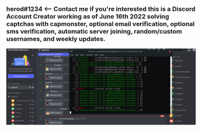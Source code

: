 ### herod#1234   <-- Contact me if you're interested this is a Discord Account Creator working as of June 16th 2022 solving captchas with capmonster, optional email verification, optional sms verification, automatic server joining, random/custom usernames, and weekly updates.

![Screenshot](unknown.png)
